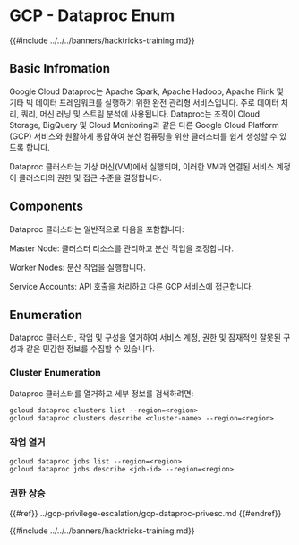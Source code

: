 # GCP - Dataproc Enum

{{#include ../../../banners/hacktricks-training.md}}

## Basic Infromation

Google Cloud Dataproc는 Apache Spark, Apache Hadoop, Apache Flink 및 기타 빅 데이터 프레임워크를 실행하기 위한 완전 관리형 서비스입니다. 주로 데이터 처리, 쿼리, 머신 러닝 및 스트림 분석에 사용됩니다. Dataproc는 조직이 Cloud Storage, BigQuery 및 Cloud Monitoring과 같은 다른 Google Cloud Platform (GCP) 서비스와 원활하게 통합하여 분산 컴퓨팅을 위한 클러스터를 쉽게 생성할 수 있도록 합니다.

Dataproc 클러스터는 가상 머신(VM)에서 실행되며, 이러한 VM과 연결된 서비스 계정이 클러스터의 권한 및 접근 수준을 결정합니다.

## Components

Dataproc 클러스터는 일반적으로 다음을 포함합니다:

Master Node: 클러스터 리소스를 관리하고 분산 작업을 조정합니다.

Worker Nodes: 분산 작업을 실행합니다.

Service Accounts: API 호출을 처리하고 다른 GCP 서비스에 접근합니다.

## Enumeration

Dataproc 클러스터, 작업 및 구성을 열거하여 서비스 계정, 권한 및 잠재적인 잘못된 구성과 같은 민감한 정보를 수집할 수 있습니다.

### Cluster Enumeration

Dataproc 클러스터를 열거하고 세부 정보를 검색하려면:
```
gcloud dataproc clusters list --region=<region>
gcloud dataproc clusters describe <cluster-name> --region=<region>
```
### 작업 열거
```
gcloud dataproc jobs list --region=<region>
gcloud dataproc jobs describe <job-id> --region=<region>
```
### 권한 상승

{{#ref}}
../gcp-privilege-escalation/gcp-dataproc-privesc.md
{{#endref}}

{{#include ../../../banners/hacktricks-training.md}}

